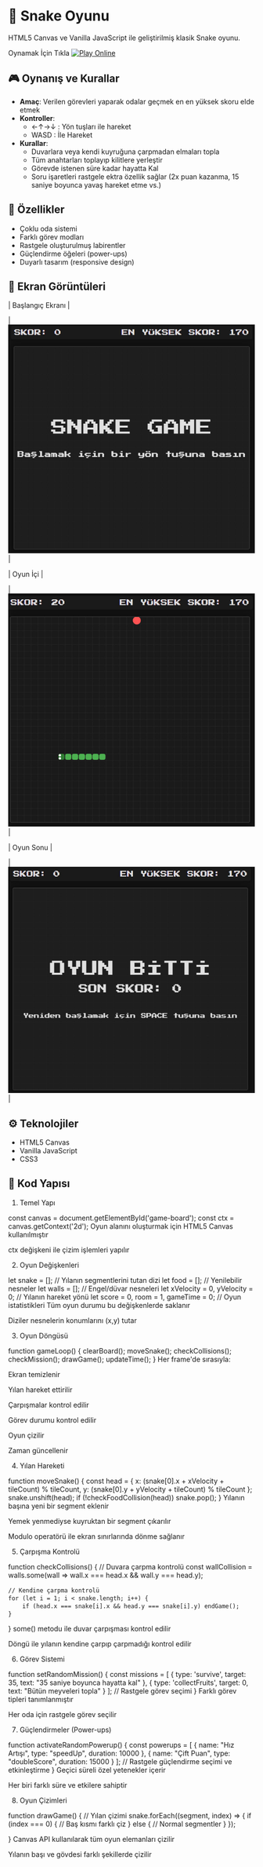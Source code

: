# 🐍 Snake Oyunu

HTML5 Canvas ve Vanilla JavaScript ile geliştirilmiş klasik Snake oyunu.

Oynamak İçin Tıkla
[![Play Online](https://img.shields.io/badge/Play-GitHub%20Pages-blue)](https://rezoD51.github.io/SnakeGame/)
## 🎮 Oynanış ve Kurallar
- **Amaç**: Verilen görevleri yaparak odalar geçmek en en yüksek skoru elde etmek 
- **Kontroller**:
  - ←↑→↓ : Yön tuşları ile hareket
  - WASD : İle Hareket
- **Kurallar**:
  - Duvarlara veya kendi kuyruğuna çarpmadan elmaları topla
  - Tüm anahtarları toplayıp kilitlere yerleştir
  - Görevde istenen süre kadar hayatta Kal
  - Soru işaretleri rastgele ektra özellik sağlar (2x puan kazanma, 15 saniye boyunca yavaş hareket etme vs.)
## 🌟 Özellikler
- Çoklu oda sistemi
- Farklı görev modları
- Rastgele oluşturulmuş labirentler
- Güçlendirme öğeleri (power-ups)
- Duyarlı tasarım (responsive design)

## 📸 Ekran Görüntüleri

| Başlangıç Ekranı |   

|![Start Screen](Snake-Oyunu/assets/screenshots/start.png) |

| Oyun İçi |

|![Gameplay](Snake-Oyunu/assets/screenshots/gameplay.png) |

| Oyun Sonu | 

|![Gameend](Snake-Oyunu/assets/screenshots/gameend.png) |

## ⚙️ Teknolojiler
- HTML5 Canvas
- Vanilla JavaScript
- CSS3

## 📁 Kod Yapısı
1. Temel Yapı

const canvas = document.getElementById('game-board');
const ctx = canvas.getContext('2d');
Oyun alanını oluşturmak için HTML5 Canvas kullanılmıştır

ctx değişkeni ile çizim işlemleri yapılır

2. Oyun Değişkenleri

let snake = []; // Yılanın segmentlerini tutan dizi
let food = []; // Yenilebilir nesneler
let walls = []; // Engel/düvar nesneleri
let xVelocity = 0, yVelocity = 0; // Yılanın hareket yönü
let score = 0, room = 1, gameTime = 0; // Oyun istatistikleri
Tüm oyun durumu bu değişkenlerde saklanır

Diziler nesnelerin konumlarını (x,y) tutar

3. Oyun Döngüsü

function gameLoop() {
    clearBoard();
    moveSnake();
    checkCollisions();
    checkMission();
    drawGame();
    updateTime();
}
Her frame'de sırasıyla:

Ekran temizlenir

Yılan hareket ettirilir

Çarpışmalar kontrol edilir

Görev durumu kontrol edilir

Oyun çizilir

Zaman güncellenir

4. Yılan Hareketi

function moveSnake() {
    const head = {
        x: (snake[0].x + xVelocity + tileCount) % tileCount,
        y: (snake[0].y + yVelocity + tileCount) % tileCount
    };
    snake.unshift(head);
    if (!checkFoodCollision(head)) snake.pop();
}
Yılanın başına yeni bir segment eklenir

Yemek yenmediyse kuyruktan bir segment çıkarılır

Modulo operatörü ile ekran sınırlarında dönme sağlanır

5. Çarpışma Kontrolü

function checkCollisions() {
    // Duvara çarpma kontrolü
    const wallCollision = walls.some(wall => wall.x === head.x && wall.y === head.y);
    
    // Kendine çarpma kontrolü
    for (let i = 1; i < snake.length; i++) {
        if (head.x === snake[i].x && head.y === snake[i].y) endGame();
    }
}
some() metodu ile duvar çarpışması kontrol edilir

Döngü ile yılanın kendine çarpıp çarpmadığı kontrol edilir

6. Görev Sistemi
   
function setRandomMission() {
    const missions = [
        { type: 'survive', target: 35, text: "35 saniye boyunca hayatta kal" },
        { type: 'collectFruits', target: 0, text: "Bütün meyveleri topla" }
    ];
    // Rastgele görev seçimi
}
Farklı görev tipleri tanımlanmıştır

Her oda için rastgele görev seçilir

7. Güçlendirmeler (Power-ups)

function activateRandomPowerup() {
    const powerups = [
        { name: "Hız Artışı", type: "speedUp", duration: 10000 },
        { name: "Çift Puan", type: "doubleScore", duration: 15000 }
    ];
    // Rastgele güçlendirme seçimi ve etkinleştirme
}
Geçici süreli özel yetenekler içerir

Her biri farklı süre ve etkilere sahiptir

8. Oyun Çizimleri

function drawGame() {
    // Yılan çizimi
    snake.forEach((segment, index) => {
        if (index === 0) {
            // Baş kısmı farklı çiz
        } else {
            // Normal segmentler
        }
    });
    
}
Canvas API kullanılarak tüm oyun elemanları çizilir

Yılanın başı ve gövdesi farklı şekillerde çizilir

